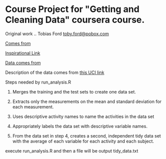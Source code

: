 
# Course Project for "Getting and Cleaning Data" coursera course.
Original work .. Tobias Ford <toby.ford@pobox.com>

[Comes from](https://github.com/tobybot11/getdata-034-course-project)

[Inspirational Link](http://www.insideactivitytracking.com/data-science-activity-tracking-and-the-battle-for-the-worlds-top-sports-brand/)

[Data comes from](https://d396qusza40orc.cloudfront.net/getdata%2Fprojectfiles%2FUCI%20HAR%20Dataset.zip)

Description of the data comes from 
[this UCI link](http://archive.ics.uci.edu/ml/datasets/Human+Activity+Recognition+Using+Smartphones)

Steps needed by run_analysis.R

1. Merges the training and the test sets to create one data set.

2. Extracts only the measurements on the mean and standard deviation for each measurement. 

3. Uses descriptive activity names to name the activities in the data set

4. Appropriately labels the data set with descriptive variable names. 

5. From the data set in step 4, creates a second, independent tidy data set with the average of each variable for each activity and each subject.


execute run_analysis.R and then a file will be output tidy_data.txt
